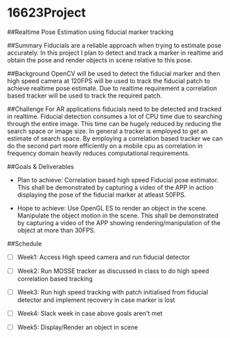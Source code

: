 # 16623Project

##Realtime Pose Estimation using fiducial marker tracking

##Summary
Fiducials are a reliable approach when trying to estimate pose accurately. In this project I plan to detect and track a marker in realtime and obtain the pose and render objects in scene relative to this pose.

##Background
OpenCV will be used to detect the fiducial marker and then high speed camera at 120FPS will be used to track the fiducial patch to achieve realtime pose estimate. Due to realtime requirement a correlation based tracker will be used to track the required patch. 

##Challenge
For AR applications fiducials need to be detected and tracked in realtime. Fiducial detection consumes a lot of CPU time due to searching through the entire image. This time can be hugely reduced by reducing the search space or image size. In general a tracker is employed to get an estimate of search space. By employing a correlation based tracker we can do the second part more efficiently on a mobile cpu as correlation in frequency domain heavily reduces computational requirements.

##Goals & Deliverables
* Plan to achieve: Correlation based high speed Fiducial pose estimator. This shall be demonstrated by capturing a video of the APP in action displaying the pose of the fiducial marker at atleast 50FPS.

* Hope to achieve: Use OpenGL ES to render an object in the scene. Manipulate the object motion in the scene. This shall be demonstrated by capturing a video of the APP showing rendering/manipulation of the object at more than 30FPS.

##Schedule

- [ ] Week1: Access High speed camera and run fiducial detector

- [ ] Week2: Run MOSSE tracker as discussed in class to do high speed correlation based tracking

- [ ] Week3: Run high speed tracking with patch initialised from fiducial detector and implement recovery in case marker is lost

- [ ] Week4: Slack week in case above goals aren't met

- [ ] Week5: Display/Render an object in scene
